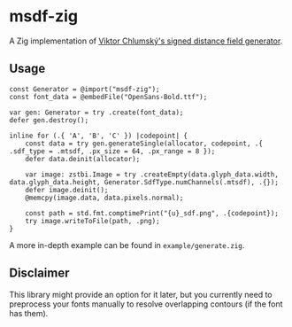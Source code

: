 # msdf-zig
A Zig implementation of [Viktor Chlumský's signed distance field generator](https://github.com/Chlumsky/msdfgen).

## Usage
```zig
const Generator = @import("msdf-zig");
const font_data = @embedFile("OpenSans-Bold.ttf");

var gen: Generator = try .create(font_data);
defer gen.destroy();

inline for (.{ 'A', 'B', 'C' }) |codepoint| {
    const data = try gen.generateSingle(allocator, codepoint, .{ .sdf_type = .mtsdf, .px_size = 64, .px_range = 8 });
    defer data.deinit(allocator);
    
    var image: zstbi.Image = try .createEmpty(data.glyph_data.width, data.glyph_data.height, Generator.SdfType.numChannels(.mtsdf), .{});
    defer image.deinit();
    @memcpy(image.data, data.pixels.normal);

    const path = std.fmt.comptimePrint("{u}_sdf.png", .{codepoint});
    try image.writeToFile(path, .png);
}
```

A more in-depth example can be found in `example/generate.zig`.

## Disclaimer
This library might provide an option for it later, but you currently need to preprocess your fonts manually to resolve overlapping contours (if the font has them).